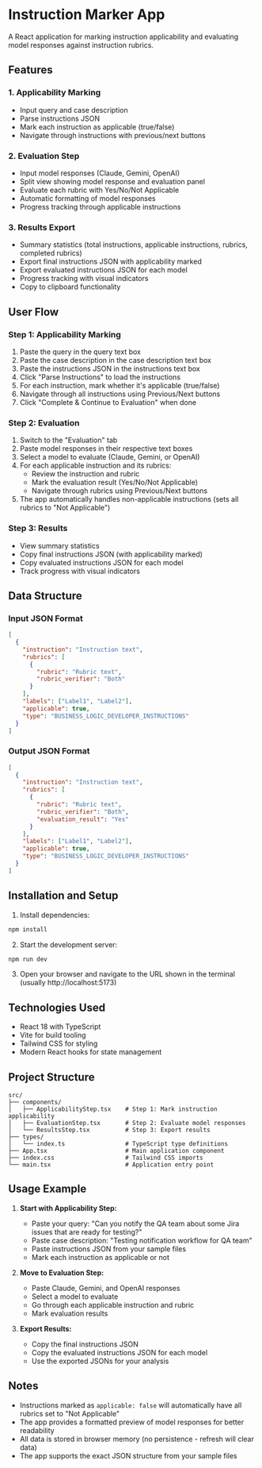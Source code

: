 # Instruction Marker App

A React application for marking instruction applicability and evaluating model responses against instruction rubrics.

## Features

### 1. Applicability Marking
- Input query and case description
- Parse instructions JSON
- Mark each instruction as applicable (true/false)
- Navigate through instructions with previous/next buttons

### 2. Evaluation Step
- Input model responses (Claude, Gemini, OpenAI)
- Split view showing model response and evaluation panel
- Evaluate each rubric with Yes/No/Not Applicable
- Automatic formatting of model responses
- Progress tracking through applicable instructions

### 3. Results Export
- Summary statistics (total instructions, applicable instructions, rubrics, completed rubrics)
- Export final instructions JSON with applicability marked
- Export evaluated instructions JSON for each model
- Progress tracking with visual indicators
- Copy to clipboard functionality

## User Flow

### Step 1: Applicability Marking
1. Paste the query in the query text box
2. Paste the case description in the case description text box
3. Paste the instructions JSON in the instructions text box
4. Click "Parse Instructions" to load the instructions
5. For each instruction, mark whether it's applicable (true/false)
6. Navigate through all instructions using Previous/Next buttons
7. Click "Complete & Continue to Evaluation" when done

### Step 2: Evaluation
1. Switch to the "Evaluation" tab
2. Paste model responses in their respective text boxes
3. Select a model to evaluate (Claude, Gemini, or OpenAI)
4. For each applicable instruction and its rubrics:
   - Review the instruction and rubric
   - Mark the evaluation result (Yes/No/Not Applicable)
   - Navigate through rubrics using Previous/Next buttons
5. The app automatically handles non-applicable instructions (sets all rubrics to "Not Applicable")

### Step 3: Results
- View summary statistics
- Copy final instructions JSON (with applicability marked)
- Copy evaluated instructions JSON for each model
- Track progress with visual indicators

## Data Structure

### Input JSON Format
```json
[
  {
    "instruction": "Instruction text",
    "rubrics": [
      {
        "rubric": "Rubric text",
        "rubric_verifier": "Both"
      }
    ],
    "labels": ["Label1", "Label2"],
    "applicable": true,
    "type": "BUSINESS_LOGIC_DEVELOPER_INSTRUCTIONS"
  }
]
```

### Output JSON Format
```json
[
  {
    "instruction": "Instruction text",
    "rubrics": [
      {
        "rubric": "Rubric text",
        "rubric_verifier": "Both",
        "evaluation_result": "Yes"
      }
    ],
    "labels": ["Label1", "Label2"],
    "applicable": true,
    "type": "BUSINESS_LOGIC_DEVELOPER_INSTRUCTIONS"
  }
]
```

## Installation and Setup

1. Install dependencies:
```bash
npm install
```

2. Start the development server:
```bash
npm run dev
```

3. Open your browser and navigate to the URL shown in the terminal (usually http://localhost:5173)

## Technologies Used

- React 18 with TypeScript
- Vite for build tooling
- Tailwind CSS for styling
- Modern React hooks for state management

## Project Structure

```
src/
├── components/
│   ├── ApplicabilityStep.tsx    # Step 1: Mark instruction applicability
│   ├── EvaluationStep.tsx       # Step 2: Evaluate model responses
│   └── ResultsStep.tsx          # Step 3: Export results
├── types/
│   └── index.ts                 # TypeScript type definitions
├── App.tsx                      # Main application component
├── index.css                    # Tailwind CSS imports
└── main.tsx                     # Application entry point
```

## Usage Example

1. **Start with Applicability Step:**
   - Paste your query: "Can you notify the QA team about some Jira issues that are ready for testing?"
   - Paste case description: "Testing notification workflow for QA team"
   - Paste instructions JSON from your sample files
   - Mark each instruction as applicable or not

2. **Move to Evaluation Step:**
   - Paste Claude, Gemini, and OpenAI responses
   - Select a model to evaluate
   - Go through each applicable instruction and rubric
   - Mark evaluation results

3. **Export Results:**
   - Copy the final instructions JSON
   - Copy the evaluated instructions JSON for each model
   - Use the exported JSONs for your analysis

## Notes

- Instructions marked as `applicable: false` will automatically have all rubrics set to "Not Applicable"
- The app provides a formatted preview of model responses for better readability
- All data is stored in browser memory (no persistence - refresh will clear data)
- The app supports the exact JSON structure from your sample files
